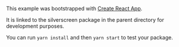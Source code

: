 This example was bootstrapped with [Create React App](https://github.com/facebook/create-react-app).

It is linked to the silverscreen package in the parent directory for development purposes.

You can run `yarn install` and then `yarn start` to test your package.
